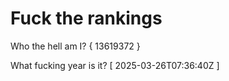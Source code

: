# Fuck the rankings

Who the hell am I?
{ 13619372 }

What fucking year is it?
[ 2025-03-26T07:36:40Z ]
